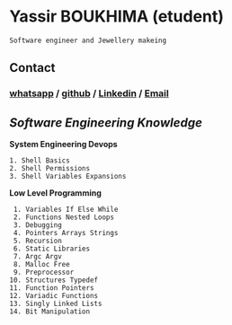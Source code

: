 # Yassir BOUKHIMA (etudent)
    Software engineer and Jewellery makeing

## Contact 

### [whatsapp](https://wa.me/qr/3OLKW7HQ75IRH1) / [github](https://github.com/Art-OF-Work/) / [Linkedin]() / [Email](Yassirboukhima.00@gmail.com)

## *Software Engineering Knowledge*

**System Engineering Devops**

    1. Shell Basics
    2. Shell Permissions
    3. Shell Variables Expansions

**Low Level Programming**

     1. Variables If Else While
     2. Functions Nested Loops
     3. Debugging
     4. Pointers Arrays Strings
     5. Recursion
     6. Static Libraries
     7. Argc Argv
     8. Malloc Free
     9. Preprocessor
    10. Structures Typedef
    11. Function Pointers
    12. Variadic Functions
    13. Singly Linked Lists
    14. Bit Manipulation



